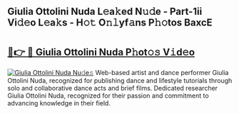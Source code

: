## Giulia Ottolini Nuda L𝚎a𝚔ed N𝚞𝚍e - Part-1ii Vi𝚍𝚎o L𝚎a𝚔s - H𝚘𝚝 O𝚗𝚕yf𝚊ns P𝚑𝚘tos BaxcE

# <h2><a href="http://kf33c0t.oniu.top/?m=Giulia+Ottolini+Nuda">🔗👉 🔴 Giulia Ottolini Nuda P𝚑ot𝚘𝚜 V𝚒d𝚎o</a></h2>

[![Giulia Ottolini Nuda Nu𝚍e𝚜](https://i.imgur.com/0qMVB7G.gif)](http://kf33c0t.oniu.top/?m=Giulia+Ottolini+Nuda)
Web-based artist and dance performer Giulia Ottolini Nuda, recognized for publishing dance and lifestyle tutorials through solo and collaborative dance acts and brief films. Dedicated researcher Giulia Ottolini Nuda, recognized for their passion and commitment to advancing knowledge in their field.  
